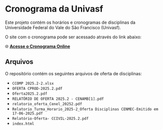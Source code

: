 # Cronograma da Univasf

Este projeto contém os horários e cronogramas de disciplinas da Universidade Federal do Vale do São Francisco (Univasf).

O site com o cronograma pode ser acessado através do link abaixo:

🌐 **[Acesse o Cronograma Online](https://joao2666.github.io/Cronograma-da-Univasf/)**

## Arquivos

O repositório contém os seguintes arquivos de oferta de disciplinas:

- `CCOMP 2025.2-2.xlsx`
- `OFERTA CPROD-2025.2.pdf`
- `Oferta2025.2.pdf`
- `RELATÓRIO DE OFERTA 2025.2 - CENAMB[1].pdf`
- `relatorio_oferta_Cenel_20252.pdf`
- `Relatorio_Turma_Horario_2025-2_Oferta Disciplinas CENMEC-Emitido em 17-06-2025.pdf`
- `Relatório-Oferta- CCIVIL-2025.2.pdf`
- `index.html` 